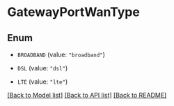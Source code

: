 # GatewayPortWanType

## Enum


* `BROADBAND` (value: `"broadband"`)

* `DSL` (value: `"dsl"`)

* `LTE` (value: `"lte"`)


[[Back to Model list]](../README.md#documentation-for-models) [[Back to API list]](../README.md#documentation-for-api-endpoints) [[Back to README]](../README.md)


